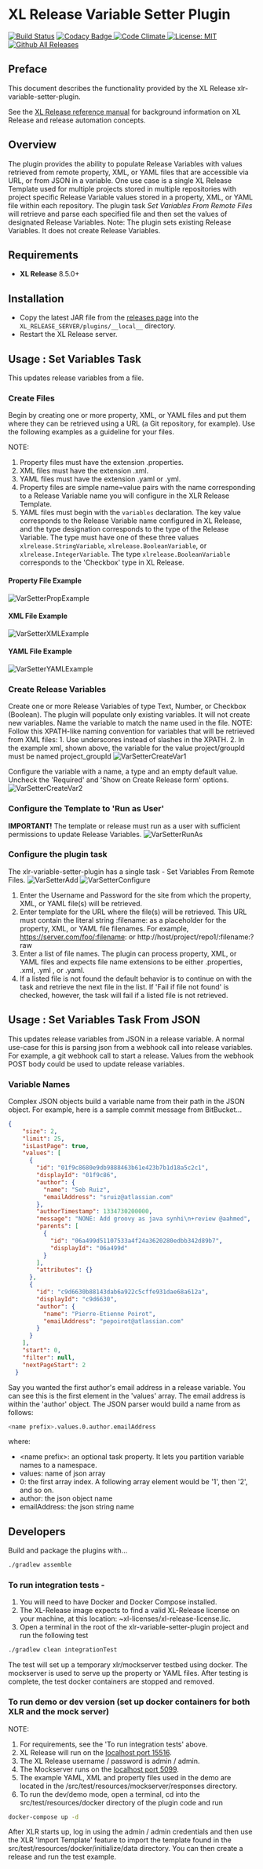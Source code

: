 # XL Release Variable Setter Plugin

[![Build Status][xlr-variable-setter-plugin-travis-image]][xlr-variable-setter-plugin-travis-url]
[![Codacy Badge][xlr-variable-setter-plugin-codacy-image] ][xlr-variable-setter-plugin-codacy-url]
[![Code Climate][xlr-variable-setter-plugin-code-climate-image] ][xlr-variable-setter-plugin-code-climate-url]
[![License: MIT][xlr-variable-setter-plugin-license-image]][xlr-variable-setter-plugin-license-url]
[![Github All Releases][xlr-variable-setter-plugin-downloads-image]]()

## Preface

This document describes the functionality provided by the XL Release xlr-variable-setter-plugin. 
 
See the [XL Release reference manual](https://docs.xebialabs.com/xl-release) for background information on XL Release and release automation concepts.  

## Overview

The plugin provides the ability to populate Release Variables with values retrieved from remote property, XML, or YAML files that are accessible via URL, or from JSON in a variable. One use case is a single XL Release Template used for multiple projects stored in multiple repositories with project specific Release Variable values stored in a property, XML, or YAML file within each repository. The plugin task _Set Variables From Remote Files_ will retrieve and parse each specified file and then set the values of designated Release Variables. 
Note: The plugin sets existing Release Variables. It does not create Release Variables. 

## Requirements

*  **XL Release**   8.5.0+

## Installation

*   Copy the latest JAR file from the [releases page](https://github.com/xebialabs-community/xlr-variable-setter-plugin/releases) into the `XL_RELEASE_SERVER/plugins/__local__` directory.
*   Restart the XL Release server.

## Usage : Set Variables Task

This updates release variables from a file.

### Create Files

Begin by creating one or more property, XML, or YAML files and put them where they can be retrieved using a URL (a Git repository, for example). Use the following examples as a guideline for your files. 

NOTE:
1.  Property files must have the extension .properties.
2.  XML files must have the extension .xml.
3.  YAML files must have the extension .yaml or .yml.
4.  Property files are simple name=value pairs with the name corresponding to a Release Variable name you will configure in the XLR Release Template.
5.  YAML files must begin with the `variables` declaration. The key value corresponds to the Release Variable name configured in XL Release, and the type designation corresponds to the type of the Release Variable. The type must have one of these three values `xlrelease.StringVariable`, `xlrelease.BooleanVariable`, or `xlrelease.IntegerVariable`. The type `xlrelease.BooleanVariable` corresponds to the 'Checkbox' type in XL Release.

#### Property File Example
![VarSetterPropExample](images/exampleProp.png)
#### XML File Example
![VarSetterXMLExample](images/exampleXML.png)
#### YAML File Example
![VarSetterYAMLExample](images/exampleYAML.png)

### Create Release Variables
Create one or more Release Variables of type Text, Number, or Checkbox (Boolean). The plugin will populate only existing variables. It will not create new variables. Name the variable to match the name used in the file.
NOTE: Follow this XPATH-like naming convention for variables that will be retrieved from XML files:
    1. Use underscores instead of slashes in the XPATH.
    2. In the example xml, shown above, the variable for the value project/groupId must be named project_groupId
![VarSetterCreateVar1](images/createVar1.png)

Configure the variable with a name, a type and an empty default value. Uncheck the 'Required' and 'Show on Create Release form' options.
![VarSetterCreateVar2](images/createVar2.png)

### Configure the Template to 'Run as User'
**IMPORTANT!** The template or release must run as a user with sufficient permissions to update Release Variables.
![VarSetterRunAs](images/runAsScreen.png)

### Configure the plugin task
The xlr-variable-setter-plugin has a single task - Set Variables From Remote Files.
![VarSetterAdd](images/addTask.png)
![VarSetterConfigure](images/configureTask.png)

1.  Enter the Username and Password for the site from which the property, XML, or YAML file(s) will be retrieved.
2.  Enter template for the URL where the file(s) will be retrieved. This URL must contain the literal string :filename: as a placeholder for the property, XML, or YAML file filenames.  For example, https://server.com/foo/:filename:  or http://host/project/repo1/:filename:?raw
3.  Enter a list of file names. The plugin can process property, XML, or YAML files and expects file name extensions to be either .properties, .xml, .yml , or .yaml.
4.  If a listed file is not found the default behavior is to continue on with the task and retrieve the next file in the list. If 'Fail if file not found' is checked, however, the task will fail if a listed file is not retrieved. 

## Usage : Set Variables Task From JSON

This updates release variables from JSON in a release variable.  A normal use-case for this is parsing json from a webhook call into release variables.  For example, a git webhook call to start a release.  Values from the webhook POST body could be used to update release variables.

### Variable Names

Complex JSON objects build a variable name from their path in the JSON object. For example, here is a sample commit message from BitBucket...

```json
{
    "size": 2,
    "limit": 25,
    "isLastPage": true,
    "values": [
      {
        "id": "01f9c8680e9db9888463b61e423b7b1d18a5c2c1",
        "displayId": "01f9c86",
        "author": {
          "name": "Seb Ruiz",
          "emailAddress": "sruiz@atlassian.com"
        },
        "authorTimestamp": 1334730200000,
        "message": "NONE: Add groovy as java synhi\n+review @aahmed",
        "parents": [
          {
            "id": "06a499d51107533a4f24a3620280edbb342d89b7",
            "displayId": "06a499d"
          }
        ],
        "attributes": {}
      },
      {
        "id": "c9d6630b88143dab6a922c5cffe931dae68a612a",
        "displayId": "c9d6630",
        "author": {
          "name": "Pierre-Etienne Poirot",
          "emailAddress": "pepoirot@atlassian.com"
        }
      }
    ],
    "start": 0,
    "filter": null,
    "nextPageStart": 2
  }
  ```

Say you wanted the first author's email address in a release variable.  You can see this is the first element in the 'values' array.  The email address is within the 'author' object.  The JSON parser would build a name from as follows:

```bash
<name prefix>.values.0.author.emailAddress
```

where:
* \<name prefix\>: an optional task property.  It lets you partition variable names to a namespace.
* values: name of json array
* 0: the first array index.  A following array element would be '1', then '2', and so on.
* author: the json object name
* emailAddress: the json string name


## Developers

Build and package the plugins with...

```bash
./gradlew assemble
```

### To run integration tests - 
1.  You will need to have Docker  and Docker Compose installed.
2.  The XL-Release image expects to find a valid XL-Release license on your machine, at this location: ~xl-licenses/xl-release-license.lic.
3.  Open a terminal in the root of the xlr-variable-setter-plugin project and run the following test 

```bash
./gradlew clean integrationTest
```
    
The test will set up a temporary xlr/mockserver testbed using docker. The mockserver is used to serve up the property or YAML files. After testing is complete, the test docker containers are stopped and removed. 

### To run demo or dev version (set up docker containers for both XLR and the mock server)
    
NOTE:
1.  For requirements, see the 'To run integration tests' above.
2.  XL Release will run on the [localhost port 15516](http://localhost:15516/).
3.  The XL Release username / password is admin / admin.
4.  The Mockserver runs on the [localhost port 5099](http://localhost:5099/).
5.  The example YAML, XML and property files used in the demo are located in the <xlr-varible-setter-plugin code base>/src/test/resources/mockserver/responses directory.
6.  To run the dev/demo mode, open a terminal, cd into the src/test/resources/docker directory of the plugin code and run

```bash
docker-compose up -d
```
After XLR starts up, log in using the admin / admin credentials and then use the XLR 'Import Template' feature to import the template found in the src/test/resources/docker/initialize/data directory. You can then create a release and run the test example.

[xlr-variable-setter-plugin-travis-image]: https://travis-ci.org/xebialabs-community/xlr-variable-setter-plugin.svg?branch=master
[xlr-variable-setter-plugin-travis-url]: https://travis-ci.org/xebialabs-community/xlr-variable-setter-plugin

[xlr-variable-setter-plugin-codacy-image]: https://api.codacy.com/project/badge/Grade/88dec34743b84dac8f9aaaa665a99207
[xlr-variable-setter-plugin-codacy-url]: https://www.codacy.com/app/ladamato/xlr-variable-setter-plugin

[xlr-variable-setter-plugin-code-climate-image]: https://codeclimate.com/github/xebialabs-community/xlr-variable-setter-plugin/badges/gpa.svg
[xlr-variable-setter-plugin-code-climate-url]: https://codeclimate.com/github/xebialabs-community/xlr-variable-setter-plugin

[xlr-variable-setter-plugin-license-image]: https://img.shields.io/badge/License-MIT-yellow.svg
[xlr-variable-setter-plugin-license-url]: https://opensource.org/licenses/MIT
[xlr-variable-setter-plugin-downloads-image]: https://img.shields.io/github/downloads/xebialabs-community/xlr-variable-setter-plugin/total.svg
